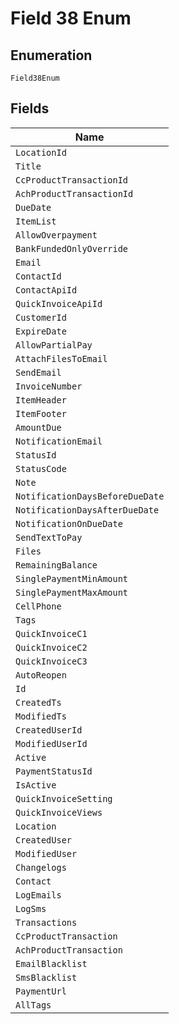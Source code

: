 
# Field 38 Enum

## Enumeration

`Field38Enum`

## Fields

| Name |
|  --- |
| `LocationId` |
| `Title` |
| `CcProductTransactionId` |
| `AchProductTransactionId` |
| `DueDate` |
| `ItemList` |
| `AllowOverpayment` |
| `BankFundedOnlyOverride` |
| `Email` |
| `ContactId` |
| `ContactApiId` |
| `QuickInvoiceApiId` |
| `CustomerId` |
| `ExpireDate` |
| `AllowPartialPay` |
| `AttachFilesToEmail` |
| `SendEmail` |
| `InvoiceNumber` |
| `ItemHeader` |
| `ItemFooter` |
| `AmountDue` |
| `NotificationEmail` |
| `StatusId` |
| `StatusCode` |
| `Note` |
| `NotificationDaysBeforeDueDate` |
| `NotificationDaysAfterDueDate` |
| `NotificationOnDueDate` |
| `SendTextToPay` |
| `Files` |
| `RemainingBalance` |
| `SinglePaymentMinAmount` |
| `SinglePaymentMaxAmount` |
| `CellPhone` |
| `Tags` |
| `QuickInvoiceC1` |
| `QuickInvoiceC2` |
| `QuickInvoiceC3` |
| `AutoReopen` |
| `Id` |
| `CreatedTs` |
| `ModifiedTs` |
| `CreatedUserId` |
| `ModifiedUserId` |
| `Active` |
| `PaymentStatusId` |
| `IsActive` |
| `QuickInvoiceSetting` |
| `QuickInvoiceViews` |
| `Location` |
| `CreatedUser` |
| `ModifiedUser` |
| `Changelogs` |
| `Contact` |
| `LogEmails` |
| `LogSms` |
| `Transactions` |
| `CcProductTransaction` |
| `AchProductTransaction` |
| `EmailBlacklist` |
| `SmsBlacklist` |
| `PaymentUrl` |
| `AllTags` |

